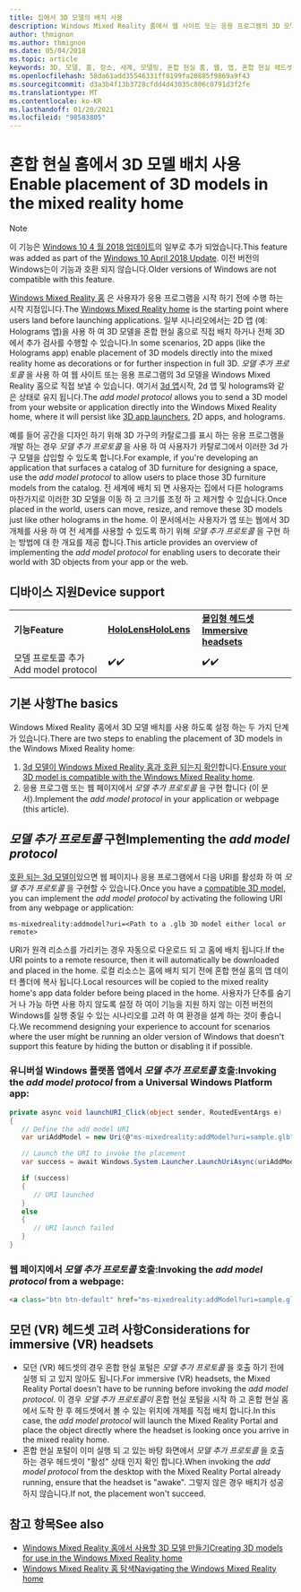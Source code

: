 ```yaml
---
title: 집에서 3D 모델의 배치 사용
description: Windows Mixed Reality 홈에서 웹 사이트 또는 응용 프로그램의 3D 모델을 준비 하는 방법에 대해 알아봅니다.
author: thmignon
ms.author: thmignon
ms.date: 05/04/2018
ms.topic: article
keywords: 3D, 모델, 홈, 장소, 세계, 모델링, 혼합 현실 홈, 웹, 앱, 혼합 현실 헤드셋, windows mixed reality 헤드셋, 가상 현실 헤드셋
ms.openlocfilehash: 58da61add35546331ff8199fa20885f9869a9f43
ms.sourcegitcommit: d3a3b4f13b3728cfdd4d43035c806c0791d3f2fe
ms.translationtype: MT
ms.contentlocale: ko-KR
ms.lasthandoff: 01/20/2021
ms.locfileid: "98583805"
---
```

# <a name="enable-placement-of-3d-models-in-the-mixed-reality-home"></a><span data-ttu-id="747d1-104">혼합 현실 홈에서 3D 모델 배치 사용</span><span class="sxs-lookup"><span data-stu-id="747d1-104">Enable placement of 3D models in the mixed reality home</span></span>

> [!NOTE]
> <span data-ttu-id="747d1-105">이 기능은 [Windows 10 4 월 2018 업데이트](/windows/mixed-reality/enthusiast-guide/release-notes-april-2018)의 일부로 추가 되었습니다.</span><span class="sxs-lookup"><span data-stu-id="747d1-105">This feature was added as part of the [Windows 10 April 2018 Update](/windows/mixed-reality/enthusiast-guide/release-notes-april-2018).</span></span> <span data-ttu-id="747d1-106">이전 버전의 Windows는이 기능과 호환 되지 않습니다.</span><span class="sxs-lookup"><span data-stu-id="747d1-106">Older versions of Windows are not compatible with this feature.</span></span>

<span data-ttu-id="747d1-107">[Windows Mixed Reality 홈](../discover/navigating-the-windows-mixed-reality-home.md) 은 사용자가 응용 프로그램을 시작 하기 전에 수행 하는 시작 지점입니다.</span><span class="sxs-lookup"><span data-stu-id="747d1-107">The [Windows Mixed Reality home](../discover/navigating-the-windows-mixed-reality-home.md) is the starting point where users land before launching applications.</span></span> <span data-ttu-id="747d1-108">일부 시나리오에서는 2D 앱 (예: Holograms 앱)을 사용 하 여 3D 모델을 혼합 현실 홈으로 직접 배치 하거나 전체 3D에서 추가 검사를 수행할 수 있습니다.</span><span class="sxs-lookup"><span data-stu-id="747d1-108">In some scenarios, 2D apps (like the Holograms app) enable placement of 3D models directly into the mixed reality home as decorations or for further inspection in full 3D.</span></span> <span data-ttu-id="747d1-109">*모델 추가 프로토콜* 을 사용 하 여 웹 사이트 또는 응용 프로그램의 3d 모델을 Windows Mixed Reality 홈으로 직접 보낼 수 있습니다. 여기서 [3d 앱](3d-app-launcher-design-guidance.md)시작, 2d 앱 및 holograms와 같은 상태로 유지 됩니다.</span><span class="sxs-lookup"><span data-stu-id="747d1-109">The *add model protocol* allows you to send a 3D model from your website or application directly into the Windows Mixed Reality home, where it will persist like [3D app launchers](3d-app-launcher-design-guidance.md), 2D apps, and holograms.</span></span> 

<span data-ttu-id="747d1-110">예를 들어 공간을 디자인 하기 위해 3D 가구의 카탈로그를 표시 하는 응용 프로그램을 개발 하는 경우 *모델 추가 프로토콜* 을 사용 하 여 사용자가 카탈로그에서 이러한 3d 가구 모델을 삽입할 수 있도록 합니다.</span><span class="sxs-lookup"><span data-stu-id="747d1-110">For example, if you're developing an application that surfaces a catalog of 3D furniture for designing a space, use the *add model protocol* to allow users to place those 3D furniture models from the catalog.</span></span> <span data-ttu-id="747d1-111">전 세계에 배치 되 면 사용자는 집에서 다른 holograms 마찬가지로 이러한 3D 모델을 이동 하 고 크기를 조정 하 고 제거할 수 있습니다.</span><span class="sxs-lookup"><span data-stu-id="747d1-111">Once placed in the world, users can move, resize, and remove these 3D models just like other holograms in the home.</span></span> <span data-ttu-id="747d1-112">이 문서에서는 사용자가 앱 또는 웹에서 3D 개체를 사용 하 여 전 세계를 사용할 수 있도록 하기 위해 *모델 추가 프로토콜* 을 구현 하는 방법에 대 한 개요를 제공 합니다.</span><span class="sxs-lookup"><span data-stu-id="747d1-112">This article provides an overview of implementing the *add model protocol* for enabling users to decorate their world with 3D objects from your app or the web.</span></span>

## <a name="device-support"></a><span data-ttu-id="747d1-113">디바이스 지원</span><span class="sxs-lookup"><span data-stu-id="747d1-113">Device support</span></span>

<table>
    <colgroup>
    <col width="33%" />
    <col width="33%" />
    <col width="33%" />
    </colgroup>
    <tr>
        <td><span data-ttu-id="747d1-114"><strong>기능</strong></span><span class="sxs-lookup"><span data-stu-id="747d1-114"><strong>Feature</strong></span></span></td>
        <td><span data-ttu-id="747d1-115"><a href="/hololens/hololens1-hardware"><strong>HoloLens</strong></a></span><span class="sxs-lookup"><span data-stu-id="747d1-115"><a href="/hololens/hololens1-hardware"><strong>HoloLens</strong></a></span></span></td>
        <td><span data-ttu-id="747d1-116"><a href="../discover/immersive-headset-hardware-details.md"><strong>몰입형 헤드셋</strong></a></span><span class="sxs-lookup"><span data-stu-id="747d1-116"><a href="../discover/immersive-headset-hardware-details.md"><strong>Immersive headsets</strong></a></span></span></td>
    </tr>
     <tr>
        <td><span data-ttu-id="747d1-117">모델 프로토콜 추가</span><span class="sxs-lookup"><span data-stu-id="747d1-117">Add model protocol</span></span></td>
        <td><span data-ttu-id="747d1-118">✔️</span><span class="sxs-lookup"><span data-stu-id="747d1-118">✔️</span></span></td>
        <td><span data-ttu-id="747d1-119">✔️</span><span class="sxs-lookup"><span data-stu-id="747d1-119">✔️</span></span></td>
    </tr>
</table>

## <a name="the-basics"></a><span data-ttu-id="747d1-120">기본 사항</span><span class="sxs-lookup"><span data-stu-id="747d1-120">The basics</span></span>

<span data-ttu-id="747d1-121">Windows Mixed Reality 홈에서 3D 모델 배치를 사용 하도록 설정 하는 두 가지 단계가 있습니다.</span><span class="sxs-lookup"><span data-stu-id="747d1-121">There are two steps to enabling the placement of 3D models in the Windows Mixed Reality home:</span></span>
1. <span data-ttu-id="747d1-122">[3d 모델이 Windows Mixed Reality 홈과 호환 되는지 확인](creating-3d-models-for-use-in-the-windows-mixed-reality-home.md)합니다.</span><span class="sxs-lookup"><span data-stu-id="747d1-122">[Ensure your 3D model is compatible with the Windows Mixed Reality home](creating-3d-models-for-use-in-the-windows-mixed-reality-home.md).</span></span>
2. <span data-ttu-id="747d1-123">응용 프로그램 또는 웹 페이지에서 *모델 추가 프로토콜* 을 구현 합니다 (이 문서).</span><span class="sxs-lookup"><span data-stu-id="747d1-123">Implement the *add model protocol* in your application or webpage (this article).</span></span>

## <a name="implementing-the-add-model-protocol"></a><span data-ttu-id="747d1-124">*모델 추가 프로토콜* 구현</span><span class="sxs-lookup"><span data-stu-id="747d1-124">Implementing the *add model protocol*</span></span>

<span data-ttu-id="747d1-125">[호환 되는 3d 모델이](creating-3d-models-for-use-in-the-windows-mixed-reality-home.md)있으면 웹 페이지나 응용 프로그램에서 다음 URI를 활성화 하 여 *모델 추가 프로토콜* 을 구현할 수 있습니다.</span><span class="sxs-lookup"><span data-stu-id="747d1-125">Once you have a [compatible 3D model](creating-3d-models-for-use-in-the-windows-mixed-reality-home.md), you can implement the *add model protocol* by activating the following URI from any webpage or application:</span></span>

```
ms-mixedreality:addmodel?uri=<Path to a .glb 3D model either local or remote>
```

<span data-ttu-id="747d1-126">URI가 원격 리소스를 가리키는 경우 자동으로 다운로드 되 고 홈에 배치 됩니다.</span><span class="sxs-lookup"><span data-stu-id="747d1-126">If the URI points to a remote resource, then it will automatically be downloaded and placed in the home.</span></span> <span data-ttu-id="747d1-127">로컬 리소스는 홈에 배치 되기 전에 혼합 현실 홈의 앱 데이터 폴더에 복사 됩니다.</span><span class="sxs-lookup"><span data-stu-id="747d1-127">Local resources will be copied to the mixed reality home's app data folder before being placed in the home.</span></span> <span data-ttu-id="747d1-128">사용자가 단추를 숨기 거 나 가능 하면 사용 하지 않도록 설정 하 여이 기능을 지원 하지 않는 이전 버전의 Windows를 실행 중일 수 있는 시나리오를 고려 하 여 환경을 설계 하는 것이 좋습니다.</span><span class="sxs-lookup"><span data-stu-id="747d1-128">We recommend designing your experience to account for scenarios where the user might be running an older version of Windows that doesn't support this feature by hiding the button or disabling it if possible.</span></span> 

### <a name="invoking-the-add-model-protocol-from-a-universal-windows-platform-app"></a><span data-ttu-id="747d1-129">유니버설 Windows 플랫폼 앱에서 *모델 추가 프로토콜* 호출:</span><span class="sxs-lookup"><span data-stu-id="747d1-129">Invoking the *add model protocol* from a Universal Windows Platform app:</span></span>

```C#
private async void launchURI_Click(object sender, RoutedEventArgs e)
{
   // Define the add model URI
   var uriAddModel = new Uri(@"ms-mixedreality:addModel?uri=sample.glb");

   // Launch the URI to invoke the placement
   var success = await Windows.System.Launcher.LaunchUriAsync(uriAddModel);

   if (success)
   {
      // URI launched
   }
   else
   {
      // URI launch failed
   }
}
```

### <a name="invoking-the-add-model-protocol-from-a-webpage"></a><span data-ttu-id="747d1-130">웹 페이지에서 *모델 추가 프로토콜* 호출:</span><span class="sxs-lookup"><span data-stu-id="747d1-130">Invoking the *add model protocol* from a webpage:</span></span>

```html
<a class="btn btn-default" href="ms-mixedreality:addModel?uri=sample.glb"> Place 3D Model </a>
```

## <a name="considerations-for-immersive-vr-headsets"></a><span data-ttu-id="747d1-131">모던 (VR) 헤드셋 고려 사항</span><span class="sxs-lookup"><span data-stu-id="747d1-131">Considerations for immersive (VR) headsets</span></span>

* <span data-ttu-id="747d1-132">모던 (VR) 헤드셋의 경우 혼합 현실 포털은 *모델 추가 프로토콜* 을 호출 하기 전에 실행 되 고 있지 않아도 됩니다.</span><span class="sxs-lookup"><span data-stu-id="747d1-132">For immersive (VR) headsets, the Mixed Reality Portal doesn't have to be running before invoking the *add model protocol*.</span></span> <span data-ttu-id="747d1-133">이 경우 *모델 추가 프로토콜이* 혼합 현실 포털을 시작 하 고 혼합 현실 홈에서 도착 한 후 헤드셋에서 볼 수 있는 위치에 개체를 직접 배치 합니다.</span><span class="sxs-lookup"><span data-stu-id="747d1-133">In this case, the *add model protocol* will launch the Mixed Reality Portal and place the object directly where the headset is looking once you arrive in the mixed reality home.</span></span> 
* <span data-ttu-id="747d1-134">혼합 현실 포털이 이미 실행 되 고 있는 바탕 화면에서 *모델 추가 프로토콜* 을 호출 하는 경우 헤드셋이 "활성" 상태 인지 확인 합니다.</span><span class="sxs-lookup"><span data-stu-id="747d1-134">When invoking the *add model protocol* from the desktop with the Mixed Reality Portal already running, ensure that the headset is "awake".</span></span> <span data-ttu-id="747d1-135">그렇지 않은 경우 배치가 성공 하지 않습니다.</span><span class="sxs-lookup"><span data-stu-id="747d1-135">If not, the placement won't succeed.</span></span> 

## <a name="see-also"></a><span data-ttu-id="747d1-136">참고 항목</span><span class="sxs-lookup"><span data-stu-id="747d1-136">See also</span></span>

* [<span data-ttu-id="747d1-137">Windows Mixed Reality 홈에서 사용할 3D 모델 만들기</span><span class="sxs-lookup"><span data-stu-id="747d1-137">Creating 3D models for use in the Windows Mixed Reality home</span></span>](creating-3d-models-for-use-in-the-windows-mixed-reality-home.md)
* [<span data-ttu-id="747d1-138">Windows Mixed Reality 홈 탐색</span><span class="sxs-lookup"><span data-stu-id="747d1-138">Navigating the Windows Mixed Reality home</span></span>](../discover/navigating-the-windows-mixed-reality-home.md)